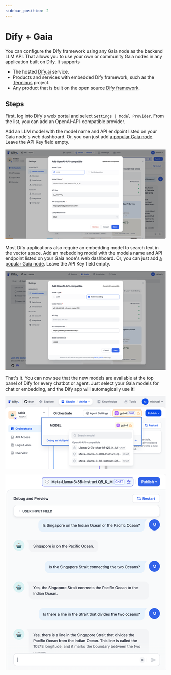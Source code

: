 ```yaml
---
sidebar_position: 2
---
```


# Dify + Gaia

You can configure the Dify framework using any Gaia node as the backend LLM API. That allows you to use your own or community Gaia nodes in any application built on Dify. It supports

* The hosted [Dify.ai](https://dify.ai/) service.
* Products and services with embedded Dify framework, such as the [Terminus](https://www.jointerminus.com/) project.
* Any product that is built on the open source [Dify framework](https://github.com/langgenius/dify).

## Steps

First, log into Dify's web portal and select `Settings | Model Provider`. From the list, you can add an OpenAI-API-compatible provider.

Add an LLM model with the model name and API endpoint listed on your Gaia node's web dashboard. Or, you can just add [a popular Gaia node](../nodes).
Leave the API Key field empty.

![Configure a Gaia Llama3 8b model in Dify](dify_chat.png)

Most Dify applications also require an embedding model to search text in the vector space.
Add an mebedding model with the modela name and API endpoint listed on your Gaia node's web dashboard. Or, you can just add [a popular Gaia node](../nodes).
Leave the API Key field empty.

![Configure a Gaia embedding model in Dify](dify_embedding.png)

That's it. You can now see that the new models are available at the top panel of Dify for every chatbot or agent. Just select your Gaia models for chat or embedding, and the Dify app will automagically use it!

![Select a Gaia node as backend model in Dify](dify_select.png)

![Chat with the Gaia Llama3 8b model in Dify](dify_chatbot_ui.png)

